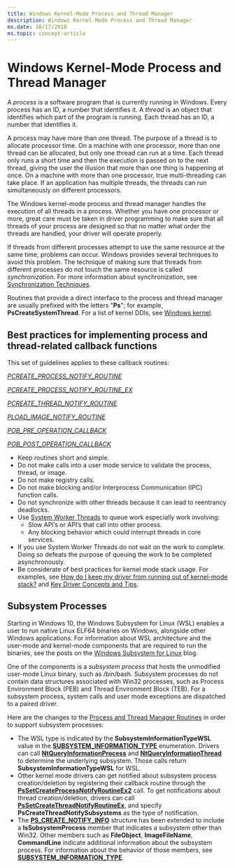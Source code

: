 ```yaml
---
title: Windows Kernel-Mode Process and Thread Manager
description: Windows Kernel-Mode Process and Thread Manager
ms.date: 10/17/2018
ms.topic: concept-article
---
```


# Windows Kernel-Mode Process and Thread Manager


A *process* is a software program that is currently running in Windows. Every process has an ID, a number that identifies it. A *thread* is an object that identifies which part of the program is running. Each thread has an ID, a number that identifies it.

A process may have more than one thread. The purpose of a thread is to allocate processor time. On a machine with one processor, more than one thread can be allocated, but only one thread can run at a time. Each thread only runs a short time and then the execution is passed on to the next thread, giving the user the illusion that more than one thing is happening at once. On a machine with more than one processor, true multi-threading can take place. If an application has multiple threads, the threads can run simultaneously on different processors.

The Windows kernel-mode process and thread manager handles the execution of all threads in a process. Whether you have one processor or more, great care must be taken in driver programming to make sure that all threads of your process are designed so that no matter what order the threads are handled, your driver will operate properly.

If threads from different processes attempt to use the same resource at the same time, problems can occur. Windows provides several techniques to avoid this problem. The technique of making sure that threads from different processes do not touch the same resource is called *synchronization*. For more information about synchronization, see [Synchronization Techniques](introduction-to-kernel-dispatcher-objects.md).

Routines that provide a direct interface to the process and thread manager are usually prefixed with the letters "**Ps**"; for example, **PsCreateSystemThread**. For a list of kernel DDIs, see [Windows kernel](/windows-hardware/drivers/ddi/_kernel/).

## <a name="best"></a>Best practices for implementing process and thread-related callback functions

This set of guidelines applies to these callback routines:

[_PCREATE_PROCESS_NOTIFY_ROUTINE_](/windows-hardware/drivers/ddi/ntddk/nc-ntddk-pcreate_process_notify_routine)

[_PCREATE_PROCESS_NOTIFY_ROUTINE_EX_](/windows-hardware/drivers/ddi/ntddk/nc-ntddk-pcreate_process_notify_routine_ex)

[_PCREATE_THREAD_NOTIFY_ROUTINE_](/windows-hardware/drivers/ddi/ntddk/nc-ntddk-pcreate_thread_notify_routine)

[_PLOAD_IMAGE_NOTIFY_ROUTINE_](/windows-hardware/drivers/ddi/ntddk/nc-ntddk-pload_image_notify_routine)

[_POB_PRE_OPERATION_CALLBACK_](/windows-hardware/drivers/ddi/wdm/nc-wdm-pob_pre_operation_callback)

[_POB_POST_OPERATION_CALLBACK_](/windows-hardware/drivers/ddi/wdm/nc-wdm-pob_post_operation_callback)

-    Keep routines short and simple.
-    Do not make calls into a user mode service to validate the process, thread, or image. 
-    Do not make registry calls. 
-    Do not make blocking and/or Interprocess Communication (IPC) function calls. 
-    Do not synchronize with other threads because it can lead to reentrancy deadlocks. 
-    Use [System Worker Threads](./system-worker-threads.md) to queue work especially work involving: 
        -    Slow API’s or API’s that call into other process.
        -    Any blocking behavior which could interrupt threads in core services. 
-    If you use System Worker Threads do not wait on the work to complete. Doing so defeats the purpose of queuing the work to be completed asynchronously.
-    Be considerate of best practices for kernel mode stack usage. For examples, see [How do I keep my driver from running out of kernel-mode stack?](/previous-versions/windows/hardware/design/dn613940(v=vs.85)) and [Key Driver Concepts and Tips](/previous-versions/windows/hardware/design/dn614604(v=vs.85)).


## Subsystem Processes


Starting in Windows 10, the Windows Subsystem for Linux (WSL) enables a user to run native Linux ELF64 binaries on Windows, alongside other Windows applications. For information about WSL architecture and the user-mode and kernel-mode components that are required to run the binaries, see the posts on the [Windows Subsystem for Linux](/archive/blogs/wsl/) blog.

One of the components is a *subsystem process* that hosts the unmodified user-mode Linux binary, such as /bin/bash. Subsystem processes do not contain data structures associated with Win32 processes, such as Process Environment Block (PEB) and Thread Environment Block (TEB). For a subsystem process, system calls and user mode exceptions are dispatched to a paired driver.

Here are the changes to the [Process and Thread Manager Routines](/windows-hardware/drivers/ddi/_kernel) in order to support subsystem processes:

-   The WSL type is indicated by the **SubsystemInformationTypeWSL** value in the [**SUBSYSTEM\_INFORMATION\_TYPE**](/windows-hardware/drivers/ddi/ntddk/ne-ntddk-_subsystem_information_type) enumeration. Drivers can call [**NtQueryInformationProcess**](/windows/win32/api/winternl/nf-winternl-ntqueryinformationprocess) and [**NtQueryInformationThread**](/windows/win32/api/winternl/nf-winternl-ntqueryinformationthread) to determine the underlying subsystem. Those calls return **SubsystemInformationTypeWSL** for WSL.
-   Other kernel mode drivers can get notified about subsystem process creation/deletion by registering their callback routine through the [**PsSetCreateProcessNotifyRoutineEx2**](/windows-hardware/drivers/ddi/ntddk/nf-ntddk-pssetcreateprocessnotifyroutineex2) call. To get notifications about thread creation/deletion, drivers can call [**PsSetCreateThreadNotifyRoutineEx**](/windows-hardware/drivers/ddi/ntddk/nf-ntddk-pssetcreatethreadnotifyroutineex), and specify **PsCreateThreadNotifySubsystems** as the type of notification.
-   The [**PS\_CREATE\_NOTIFY\_INFO**](/windows-hardware/drivers/ddi/ntddk/ns-ntddk-_ps_create_notify_info) structure has been extended to include a **IsSubsystemProcess** member that indicates a subsystem other than Win32. Other members such as **FileObject**, **ImageFileName**, **CommandLine** indicate additional information about the subsystem process. For information about the behavior of those members, see [**SUBSYSTEM\_INFORMATION\_TYPE**](/windows-hardware/drivers/ddi/ntddk/ne-ntddk-_subsystem_information_type).

